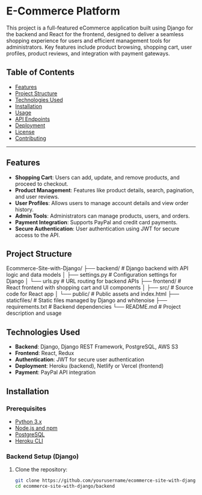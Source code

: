 # E-Commerce Platform

This project is a full-featured eCommerce application built using Django for the backend and React for the frontend, designed to deliver a seamless shopping experience for users and efficient management tools for administrators. Key features include product browsing, shopping cart, user profiles, product reviews, and integration with payment gateways.

## Table of Contents

- [Features](#features)
- [Project Structure](#project-structure)
- [Technologies Used](#technologies-used)
- [Installation](#installation)
- [Usage](#usage)
- [API Endpoints](#api-endpoints)
- [Deployment](#deployment)
- [License](#license)
- [Contributing](#contributing)

---

## Features

- **Shopping Cart**: Users can add, update, and remove products, and proceed to checkout.
- **Product Management**: Features like product details, search, pagination, and user reviews.
- **User Profiles**: Allows users to manage account details and view order history.
- **Admin Tools**: Administrators can manage products, users, and orders.
- **Payment Integration**: Supports PayPal and credit card payments.
- **Secure Authentication**: User authentication using JWT for secure access to the API.

## Project Structure
Ecommerce-Site-with-Django/ ├── backend/ # Django backend with API logic and data models │ ├── settings.py # Configuration settings for Django │ └── urls.py # URL routing for backend APIs ├── frontend/ # React frontend with shopping cart and UI components │ ├── src/ # Source code for React app │ └── public/ # Public assets and index.html ├── staticfiles/ # Static files managed by Django and whitenoise ├── requirements.txt # Backend dependencies └── README.md # Project description and usage


## Technologies Used

- **Backend**: Django, Django REST Framework, PostgreSQL, AWS S3
- **Frontend**: React, Redux
- **Authentication**: JWT for secure user authentication
- **Deployment**: Heroku (backend), Netlify or Vercel (frontend)
- **Payment**: PayPal API integration

## Installation

### Prerequisites

- [Python 3.x](https://www.python.org/downloads/)
- [Node.js and npm](https://nodejs.org/)
- [PostgreSQL](https://www.postgresql.org/)
- [Heroku CLI](https://devcenter.heroku.com/articles/heroku-cli)

### Backend Setup (Django)

1. Clone the repository:
   ```bash
   git clone https://github.com/yourusername/ecommerce-site-with-django.git
   cd ecommerce-site-with-django/backend
